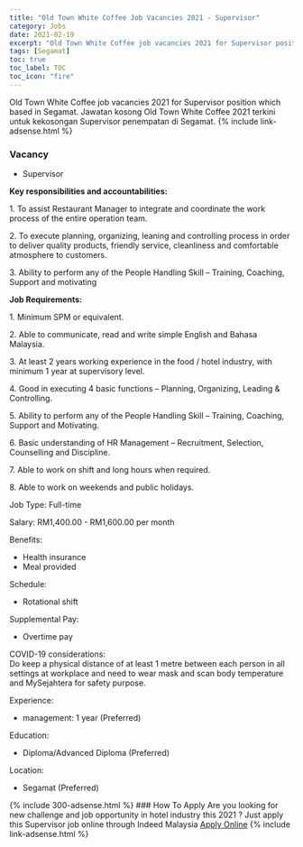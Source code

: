 ```yaml
---
title: "Old Town White Coffee Job Vacancies 2021 - Supervisor" 
category: Jobs 
date: 2021-02-19 
excerpt: "Old Town White Coffee job vacancies 2021 for Supervisor position which based in Segamat. Jawatan kosong Old Town White Coffee 2021 terkini untuk kekosongan Supervisor penempatan di Segamat" 
tags: [Segamat] 
toc: true 
toc_label: TOC 
toc_icon: "fire" 
--- 
```


Old Town White Coffee job vacancies 2021 for Supervisor position which based in Segamat. Jawatan kosong Old Town White Coffee 2021 terkini untuk kekosongan Supervisor penempatan di Segamat. 
{% include link-adsense.html %} 
### Vacancy 
- Supervisor 
<div><p><b>Key responsibilities and accountabilities: </b></p><p>1. To assist Restaurant Manager to integrate and coordinate the work process of the entire operation team.</p><p>2. To execute planning, organizing, leaning and controlling process in order to deliver quality products, friendly service, cleanliness and comfortable atmosphere to customers.</p><p>3. Ability to perform any of the People Handling Skill &#8211; Training, Coaching, Support and motivating</p><p><b>Job Requirements: </b></p><p>1. Minimum SPM or equivalent.</p><p>2. Able to communicate, read and write simple English and Bahasa Malaysia.</p><p>3. At least 2 years working experience in the food / hotel industry, with minimum 1 year at supervisory level.</p><p>4. Good in executing 4 basic functions &#8211; Planning, Organizing, Leading &amp; Controlling.</p><p>5. Ability to perform any of the People Handling Skill &#8211; Training, Coaching, Support and Motivating.</p><p>6. Basic understanding of HR Management &#8211; Recruitment, Selection, Counselling and Discipline.</p><p>7. Able to work on shift and long hours when required.</p><p>8. Able to work on weekends and public holidays.</p><p>Job Type: Full-time</p><p>Salary: RM1,400.00 - RM1,600.00 per month</p><p>Benefits:</p><ul><li>Health insurance</li><li>Meal provided</li></ul><p>Schedule:</p><ul><li>Rotational shift</li></ul><p>Supplemental Pay:</p><ul><li>Overtime pay</li></ul><p>COVID-19 considerations:<br>Do keep a physical distance of at least 1 metre between each person in all settings at workplace and need to wear mask and scan body temperature and MySejahtera for safety purpose.</p><p>Experience:</p><ul><li>management: 1 year (Preferred)</li></ul><p>Education:</p><ul><li>Diploma/Advanced Diploma (Preferred)</li></ul><p>Location:</p><ul><li>Segamat (Preferred)</li></ul></div> 
{% include 300-adsense.html %} 
### How To Apply 
Are you looking for new challenge and job opportunity in hotel industry this 2021 ?
Just apply this Supervisor job online through Indeed Malaysia 
<a href="https://malaysia.indeed.com/viewjob?jk=c51f54f9582553c4" class="btn btn--info" target="_blank" rel="nofollow noopenner">Apply Online</a> 
{% include link-adsense.html %} 